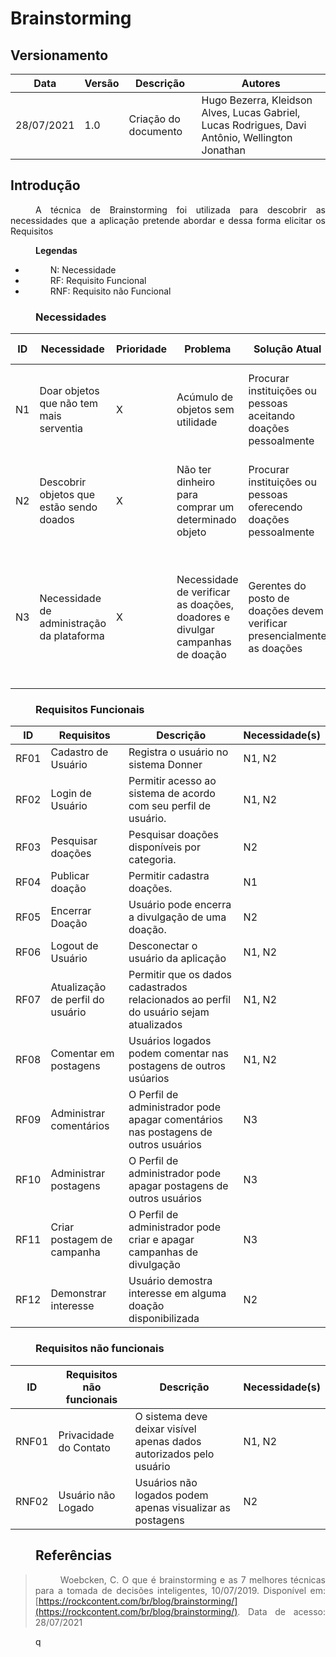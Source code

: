 # Brainstorming

## Versionamento
| Data | Versão | Descrição | Autores |
| -------- | -------- | -------- | ---|
|   28/07/2021   |  1.0    |  Criação do documento    | Hugo Bezerra, Kleidson Alves, Lucas Gabriel, Lucas Rodrigues, Davi Antônio, Wellington Jonathan

## Introdução
<div style="text-indent: 40px; text-align: justify">
A técnica de Brainstorming foi utilizada para descobrir as necessidades que a aplicação pretende abordar e dessa forma elicitar os Requisitos
<div/>
<p/>

**Legendas**
* N: Necessidade
* RF: Requisito Funcional
* RNF: Requisito não Funcional

### Necessidades

ID|Necessidade|Prioridade|Problema|Solução Atual|Solução Proposta
|--|--|--|--|--|--|
|N1|Doar objetos que não tem mais serventia|X|Acúmulo de objetos sem utilidade|Procurar instituições ou pessoas aceitando doações pessoalmente|Publicar esses objetos online em uma plataforma que facilite o acesso
|N2|Descobrir objetos que estão sendo doados|X|Não ter dinheiro para comprar um determinado objeto|Procurar instituições ou pessoas oferecendo doações pessoalmente |Procurar objetos necessitados em uma plataforma de fácil acesso
|N3|Necessidade de administração da plataforma|X|Necessidade de verificar as doações, doadores e divulgar campanhas de doação|Gerentes do posto de doações devem verificar presencialmente as doações|Gerentes do posto de doações podem administrar tudo manualmente usando perfil de administrador do sistema|

### Requisitos Funcionais

|ID|Requisitos|Descrição|Necessidade(s)|
|--|--|--|--|
|RF01|Cadastro de Usuário|Registra o usuário no sistema Donner|N1, N2
|RF02|Login de Usuário|Permitir acesso ao sistema de acordo com seu perfil de usuário.|N1, N2
|RF03|Pesquisar doações|Pesquisar doações disponíveis por categoria.| N2
|RF04|Publicar doação|Permitir cadastra doações.|N1
|RF05|Encerrar Doação|Usuário pode encerra a divulgação de uma doação.| N2
|RF06|Logout de Usuário| Desconectar o usuário da aplicação|N1, N2
|RF07|Atualização de perfil do usuário | Permitir que os dados cadastrados relacionados ao perfil do usuário sejam atualizados|N1, N2
|RF08|Comentar em postagens|Usuários logados podem comentar nas postagens de outros usúarios|N1, N2
|RF09| Administrar comentários| O Perfil de administrador pode apagar comentários nas postagens de outros usuários|N3|
|RF10| Administrar postagens| O Perfil de administrador pode apagar postagens de outros usuários|N3|
|RF11| Criar postagem de campanha| O Perfil de administrador pode criar e apagar campanhas de divulgação|N3|
|RF12| Demonstrar interesse|Usuário demostra interesse em alguma doação disponibilizada | N2


### Requisitos não funcionais

|ID|Requisitos não funcionais|Descrição|Necessidade(s)|
|--|--|--|--|
|RNF01| Privacidade do Contato| O sistema deve deixar visível apenas dados autorizados pelo usuário|N1, N2
|RNF02|Usuário não Logado| Usuários não logados podem apenas visualizar as postagens| N2

## Referências

>Woebcken, C. O que é brainstorming e as 7 melhores técnicas para a tomada de decisões inteligentes, 10/07/2019. Disponível em: [https://rockcontent.com/br/blog/brainstorming/](https://rockcontent.com/br/blog/brainstorming/). Data de acesso: 28/07/2021

q    